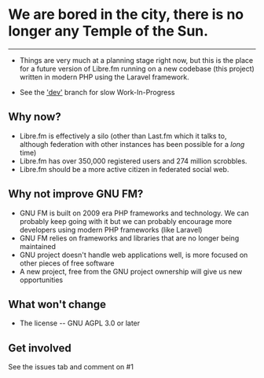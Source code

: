# We are bored in the city, there is no longer any Temple of the Sun. 

---

* Things are very much at a planning stage right now, but this is the place for a future version of Libre.fm running on a new codebase (this project) written in modern PHP using the Laravel framework.

* See the ['dev'](https://github.com/foocorp/hacienda/compare/main...dev) branch for slow Work-In-Progress

## Why now?

* Libre.fm is effectively a silo (other than Last.fm which it talks to, although federation with other instances has been possible for a _long_ time)
* Libre.fm has over 350,000 registered users and 274 million scrobbles.
* Libre.fm should be a more active citizen in federated social web.

## Why not improve GNU FM?

* GNU FM is built on 2009 era PHP frameworks and technology. We can probably keep going with it but we can probably encourage more developers using modern PHP frameworks (like Laravel)
* GNU FM relies on frameworks and libraries that are no longer being maintained
* GNU project doesn't handle web applications well, is more focused on other pieces of free software
* A new project, free from the GNU project ownership will give us new opportunities 

## What won't change

* The license -- GNU AGPL 3.0 or later

## Get involved 

See the issues tab and comment on #1
